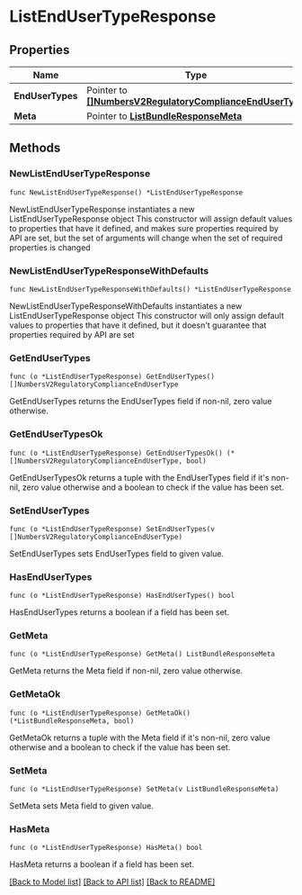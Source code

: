 # ListEndUserTypeResponse

## Properties

Name | Type | Description
------------ | ------------- | -------------
**EndUserTypes** | Pointer to [**[]NumbersV2RegulatoryComplianceEndUserType**](NumbersV2RegulatoryComplianceEndUserType.md) |  | [optional] 
**Meta** | Pointer to [**ListBundleResponseMeta**](ListBundleResponse_meta.md) |  | [optional] 

## Methods

### NewListEndUserTypeResponse

`func NewListEndUserTypeResponse() *ListEndUserTypeResponse`

NewListEndUserTypeResponse instantiates a new ListEndUserTypeResponse object
This constructor will assign default values to properties that have it defined,
and makes sure properties required by API are set, but the set of arguments
will change when the set of required properties is changed

### NewListEndUserTypeResponseWithDefaults

`func NewListEndUserTypeResponseWithDefaults() *ListEndUserTypeResponse`

NewListEndUserTypeResponseWithDefaults instantiates a new ListEndUserTypeResponse object
This constructor will only assign default values to properties that have it defined,
but it doesn't guarantee that properties required by API are set

### GetEndUserTypes

`func (o *ListEndUserTypeResponse) GetEndUserTypes() []NumbersV2RegulatoryComplianceEndUserType`

GetEndUserTypes returns the EndUserTypes field if non-nil, zero value otherwise.

### GetEndUserTypesOk

`func (o *ListEndUserTypeResponse) GetEndUserTypesOk() (*[]NumbersV2RegulatoryComplianceEndUserType, bool)`

GetEndUserTypesOk returns a tuple with the EndUserTypes field if it's non-nil, zero value otherwise
and a boolean to check if the value has been set.

### SetEndUserTypes

`func (o *ListEndUserTypeResponse) SetEndUserTypes(v []NumbersV2RegulatoryComplianceEndUserType)`

SetEndUserTypes sets EndUserTypes field to given value.

### HasEndUserTypes

`func (o *ListEndUserTypeResponse) HasEndUserTypes() bool`

HasEndUserTypes returns a boolean if a field has been set.

### GetMeta

`func (o *ListEndUserTypeResponse) GetMeta() ListBundleResponseMeta`

GetMeta returns the Meta field if non-nil, zero value otherwise.

### GetMetaOk

`func (o *ListEndUserTypeResponse) GetMetaOk() (*ListBundleResponseMeta, bool)`

GetMetaOk returns a tuple with the Meta field if it's non-nil, zero value otherwise
and a boolean to check if the value has been set.

### SetMeta

`func (o *ListEndUserTypeResponse) SetMeta(v ListBundleResponseMeta)`

SetMeta sets Meta field to given value.

### HasMeta

`func (o *ListEndUserTypeResponse) HasMeta() bool`

HasMeta returns a boolean if a field has been set.


[[Back to Model list]](../README.md#documentation-for-models) [[Back to API list]](../README.md#documentation-for-api-endpoints) [[Back to README]](../README.md)


